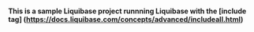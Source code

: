 #### This is a sample Liquibase project runnning Liquibase with the [include tag] (https://docs.liquibase.com/concepts/advanced/includeall.html)



